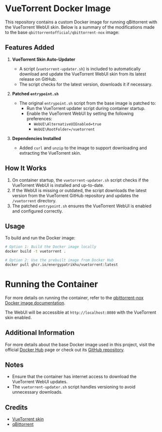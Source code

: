 # VueTorrent Docker Image

This repository contains a custom Docker image for running qBittorrent with the VueTorrent WebUI skin. Below is a summary of the modifications made to the base `qbittorrentofficial/qbittorrent-nox` image:

## Features Added

1. **VueTorrent Skin Auto-Updater**
   - A script (`vuetorrent-updater.sh`) is included to automatically download and update the VueTorrent WebUI skin from its latest release on GitHub.
   - The script checks for the latest version, downloads it if necessary.

2. **Patched `entrypoint.sh`**
   - The original `entrypoint.sh` script from the base image is patched to:
     - Run the VueTorrent updater script during container startup.
     - Enable the VueTorrent WebUI by setting the following preferences:
       - `WebUI\AlternativeUIEnabled=true`
       - `WebUI\RootFolder=/vuetorrent`

3. **Dependencies Installed**
   - Added `curl` and `unzip` to the image to support downloading and extracting the VueTorrent skin.

## How It Works

1. On container startup, the `vuetorrent-updater.sh` script checks if the VueTorrent WebUI is installed and up-to-date.
2. If the WebUI is missing or outdated, the script downloads the latest version from the VueTorrent GitHub repository and updates the `/vuetorrent` directory.
3. The patched `entrypoint.sh` ensures the VueTorrent WebUI is enabled and configured correctly.

## Usage

To build and run the Docker image:

```bash
# Option 1: Build the Docker image locally
docker build -t vuetorrent .

# Option 2: Use the prebuilt image from Docker Hub
docker pull ghcr.io/energypatrikhu/vuetorrent:latest
```

# Running the Container
For more details on running the container, refer to the [qbittorrent-nox Docker image documentation](https://hub.docker.com/r/qbittorrentofficial/qbittorrent-nox).


The WebUI will be accessible at `http://localhost:8080` with the VueTorrent skin enabled.
## Additional Information

For more details about the base Docker image used in this project, visit the official [Docker Hub](https://hub.docker.com/r/qbittorrentofficial/qbittorrent-nox) page or check out its [GitHub repository](https://github.com/qbittorrent/docker-qbittorrent-nox).

## Notes

- Ensure that the container has internet access to download the VueTorrent WebUI updates.
- The `vuetorrent-updater.sh` script handles versioning to avoid unnecessary downloads.

## Credits
- [VueTorrent skin](https://github.com/VueTorrent/VueTorrent)
- [qBittorrent](https://www.qbittorrent.org/)
